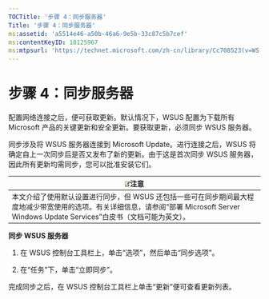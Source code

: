 ```yaml
---
TOCTitle: '步骤 4：同步服务器'
Title: '步骤 4：同步服务器'
ms:assetid: 'a5514e46-a50b-46a6-9e5b-33c87c5b7cef'
ms:contentKeyID: 18125967
ms:mtpsurl: 'https://technet.microsoft.com/zh-cn/library/Cc708523(v=WS.10)'
---
```


步骤 4：同步服务器
==================

配置网络连接之后，便可获取更新。默认情况下，WSUS 配置为下载所有 Microsoft 产品的关键更新和安全更新。要获取更新，必须同步 WSUS 服务器。

同步涉及将 WSUS 服务器连接到 Microsoft Update。进行连接之后，WSUS 将确定自上一次同步后是否又发布了新的更新。由于这是首次同步 WSUS 服务器，因此所有更新均需同步，您可以批准安装它们。

| ![](images/Cc708523.note(WS.10).gif)注意                                                                                                                     |
|-------------------------------------------------------------------------------------------------------------------------------------------------------------------------------------------|
| 本文介绍了使用默认设置进行同步，但 WSUS 还包括一些可在同步期间最大程度地减少带宽使用的选项。有关详细信息，请参阅“部署 Microsoft Server Windows Update Services”白皮书（文档可能为英文）。 |

**同步 WSUS 服务器**
1.  在 WSUS 控制台工具栏上，单击“选项”，然后单击“同步选项”。

2.  在“任务”下，单击“立即同步”。

完成同步之后，在 WSUS 控制台工具栏上单击“更新”便可查看更新列表。
